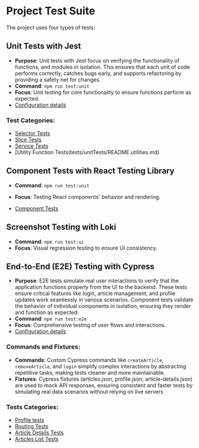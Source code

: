 # Project Test Suite

The project uses four types of tests:

##  **Unit Tests with Jest**
- **Purpose**: Unit tests with Jest focus on verifying the functionality of functions, and modules in isolation. This ensures that each unit of code performs correctly, catches bugs early, and supports refactoring by providing a safety net for changes.
- **Command**: `npm run test:unit`
- **Focus**: Unit testing for core functionality to ensure functions perform as expected.
- [Configuration details](../config/jest/README.md)

### Test Categories:
- [Selector Tests](tests/unitTests/README.selectors.md)
- [Slice Tests](tests/unitTests/README.slices.md)
- [Service Tests](tests/unitTests/README.services.md)
- [Utility Function Tests(tests/unitTests/README.utilities.md)

## **Component Tests with React Testing Library**
- **Command**: `npm run test:unit`
- **Focus**: Testing React components' behavior and rendering.

- [Component Tests](tests/unitTests/README.components.md)


##  **Screenshot Testing with Loki**
- **Command**: `npm run test:ui`
- **Focus**: Visual regression testing to ensure UI consistency.

## End-to-End (E2E) Testing with Cypress
- **Purpose**: E2E tests simulate real user interactions to verify that the application functions properly from the UI to the backend. These tests ensure critical features like login, article management, and profile updates work seamlessly in various scenarios.
  Component tests validate the behavior of individual components in isolation, ensuring they render and function as expected.
- **Command**: `npm run test:e2e`
- **Focus**: Comprehensive testing of user flows and interactions.
- [Configuration details](../cypress/README.cypress.md)

### Commands and Fixtures:
  - **Commands**: Custom Cypress commands like `createArticle`, `removeArticle`, and `login` simplify complex interactions by abstracting repetitive tasks, making tests cleaner and more maintainable.
  - **Fixtures**: Cypress fixtures (articles.json, profile.json, article-details.json) are used to mock API responses, ensuring consistent and faster tests by simulating real data scenarios without relying on live servers

### Tests Categories:
- [Profile tests](tests/e2eTests/README.profile.md)
- [Routing Tests](tests/e2eTests/README.routing.md)
- [Article Details Tests](tests/e2eTests/README.article-details.md)
- [Articles List Tests](tests/e2eTests/README.articles-list.md)
